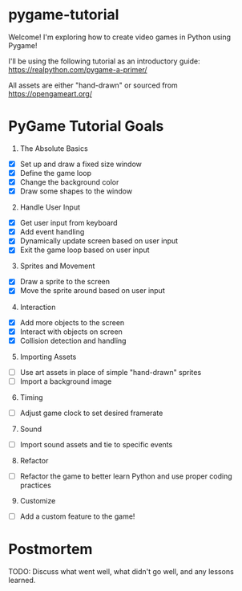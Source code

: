 # pygame-tutorial
Welcome! I'm exploring how to create video games in Python using Pygame!

I'll be using the following tutorial as an introductory guide: https://realpython.com/pygame-a-primer/

All assets are either "hand-drawn" or sourced from https://opengameart.org/

# PyGame Tutorial Goals
1) The Absolute Basics
- [x] Set up and draw a fixed size window
- [x] Define the game loop
- [x] Change the background color
- [x] Draw some shapes to the window

2) Handle User Input
- [x] Get user input from keyboard
- [x] Add event handling
- [x] Dynamically update screen based on user input
- [x] Exit the game loop based on user input

3) Sprites and Movement
- [x] Draw a sprite to the screen
- [x] Move the sprite around based on user input

4) Interaction
- [x] Add more objects to the screen
- [x] Interact with objects on screen
- [x] Collision detection and handling

5) Importing Assets
- [ ] Use art assets in place of simple "hand-drawn" sprites
- [ ] Import a background image

6) Timing
- [ ] Adjust game clock to set desired framerate

7) Sound
- [ ] Import sound assets and tie to specific events

8) Refactor
- [ ] Refactor the game to better learn Python and use proper coding practices

9) Customize
- [ ] Add a custom feature to the game!

# Postmortem
TODO: Discuss what went well, what didn't go well, and any lessons learned.